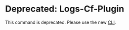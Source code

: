 # Deprecated: Logs-Cf-Plugin

This command is deprecated. Please use the new [CLI](https://github.com/cloudfoundry/cli).